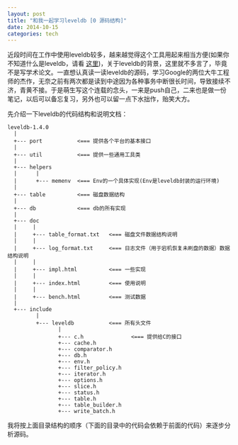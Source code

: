 ```yaml
---
layout: post
title: "和我一起学习leveldb [0 源码结构]"
date: 2014-10-15
categories: tech
---
```


近段时间在工作中使用leveldb较多，越来越觉得这个工具用起来相当方便(如果你不知道什么是leveldb，请看 [这里][leveldb_introduction])，关于leveldb的背景，这里就不多言了，毕竟不是写学术论文。一直想认真读一读leveldb的源码，学习Google的两位大牛工程师的杰作，无奈之前有两次都是读到中途因为各种事务中断很长时间，导致接续不济，青黄不接。于是萌生写这个连载的念头，一来是push自己，二来也是做一份笔记，以后可以备忘复习，另外也可以留一点下水拙作，贻笑大方。

先介绍一下leveldb的代码结构和说明文档：

    leveldb-1.4.0  
      |
      +--- port           <=== 提供各个平台的基本接口
      |
      +--- util           <=== 提供一些通用工具类
      |
      +--- helpers
      |      |
      |      +--- memenv  <=== Env的一个具体实现(Env是leveldb封装的运行环境)
      |
      +--- table          <=== 磁盘数据结构
      |
      +--- db             <=== db的所有实现
      |
      +--- doc
      |     |
      |     +--- table_format.txt   <=== 磁盘文件数据结构说明
      |     |
      |     +--- log_format.txt     <=== 日志文件（用于宕机恢复未刷盘的数据）数据结构说明
      |     |
      |     +--- impl.html          <=== 一些实现
      |     |
      |     +--- index.html         <=== 使用说明
      |     |
      |     +--- bench.html         <=== 测试数据
      |
      +--- include
             |
             +--- leveldb           <=== 所有头文件
                    |
                    +--- c.h               <=== 提供给C的接口
                    +--- cache.h
                    +--- comparator.h
                    +--- db.h
                    +--- env.h
                    +--- filter_policy.h
                    +--- iterator.h
                    +--- options.h
                    +--- slice.h
                    +--- status.h
                    +--- table.h
                    +--- table_builder.h
                    +--- write_batch.h

我将按上面目录结构的顺序（下面的目录中的代码会依赖于前面的代码）来逐步分析源码。

[leveldb_introduction]: https://github.com/google/leveldb
